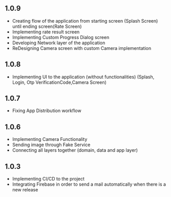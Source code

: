 ## 1.0.9

- Creating flow of the application from starting screen (Splash Screen)
  until ending screen(Rate Screen)
- Implementing rate result screen
- Implementing Custom Progress Dialog screen
- Developing Network layer of the application
- ReDesigning Camera screen with custom Camera implementation

## 1.0.8

- Implementing UI to the application (without functionalities) (Splash, Login, Otp
  VerificationCode,Camera Screen)

## 1.0.7

- Fixing App Distribution workflow

## 1.0.6

- Implementing Camera Functionality
- Sending image through Fake Service
- Connecting all layers together (domain, data and app layer)

## 1.0.3

- Implementing CI/CD to the project
- Integrating Firebase in order to send a mail automatically when there is a new release